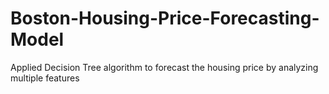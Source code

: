 # Boston-Housing-Price-Forecasting-Model
Applied Decision Tree algorithm to forecast the housing price by analyzing multiple features
